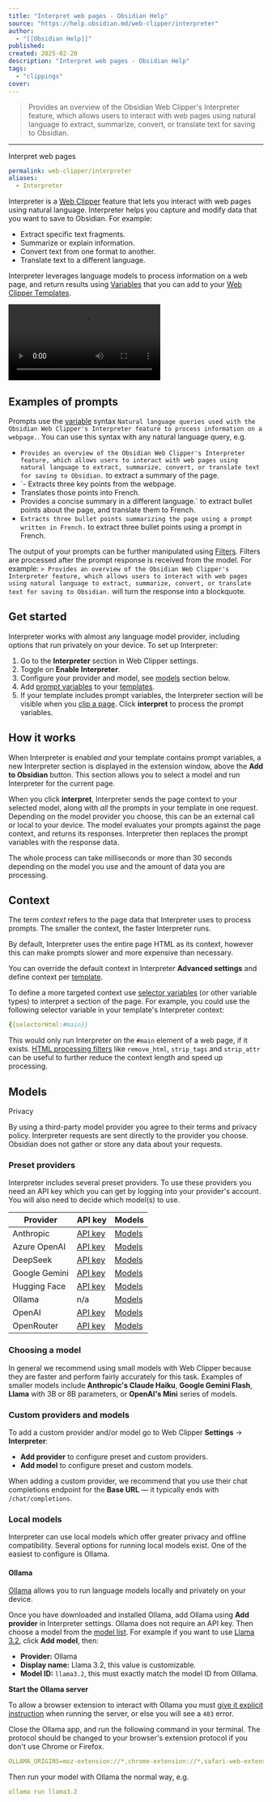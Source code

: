 ```yaml
---
title: "Interpret web pages - Obsidian Help"
source: "https://help.obsidian.md/web-clipper/interpreter"
author:
  - "[[Obsidian Help]]"
published:
created: 2025-02-20
description: "Interpret web pages - Obsidian Help"
tags:
  - "clippings"
cover:
---
```

> Provides an overview of the Obsidian Web Clipper's Interpreter feature, which allows users to interact with web pages using natural language to extract, summarize, convert, or translate text for saving to Obsidian.

---

Interpret web pages

```yaml
permalink: web-clipper/interpreter
aliases:
  - Interpreter
```

Interpreter is a [Web Clipper](https://help.obsidian.md/web-clipper) feature that lets you interact with web pages using natural language. Interpreter helps you capture and modify data that you want to save to Obsidian. For example:

- Extract specific text fragments.
- Summarize or explain information.
- Convert text from one format to another.
- Translate text to a different language.

Interpreter leverages language models to process information on a web page, and return results using [Variables](https://help.obsidian.md/web-clipper/variables) that you can add to your [Web Clipper Templates](https://help.obsidian.md/web-clipper/templates).

<video controls="" preload="metadata" src="https://publish-01.obsidian.md/access/f786db9fac45774fa4f0d8112e232d67/Attachments/video/web-clipper-interpreter-demo.mp4#t=0.001" style="" __idm_id__="1384449"></video>

## Examples of prompts

Prompts use the [variable](https://help.obsidian.md/web-clipper/variables) syntax `Natural language queries used with the Obsidian Web Clipper's Interpreter feature to process information on a webpage.`. You can use this syntax with any natural language query, e.g.

- `Provides an overview of the Obsidian Web Clipper's Interpreter feature, which allows users to interact with web pages using natural language to extract, summarize, convert, or translate text for saving to Obsidian.` to extract a summary of the page.
- `- Extracts three key points from the webpage.
- Translates those points into French.
- Provides a concise summary in a different language.` to extract bullet points about the page, and translate them to French.
- `Extracts three bullet points summarizing the page using a prompt written in French.` to extract three bullet points using a prompt in French.

The output of your prompts can be further manipulated using [Filters](https://help.obsidian.md/web-clipper/filters). Filters are processed after the prompt response is received from the model. For example: `> Provides an overview of the Obsidian Web Clipper's Interpreter feature, which allows users to interact with web pages using natural language to extract, summarize, convert, or translate text for saving to Obsidian.` will turn the response into a blockquote.

## Get started

Interpreter works with almost any language model provider, including options that run privately on your device. To set up Interpreter:

1. Go to the **Interpreter** section in Web Clipper settings.
2. Toggle on **Enable Interpreter**.
3. Configure your provider and model, see [models](https://help.obsidian.md/web-clipper/interpreter#Models) section below.
4. Add [prompt variables](https://help.obsidian.md/web-clipper/variables) to your [templates](https://help.obsidian.md/web-clipper/templates).
5. If your template includes prompt variables, the Interpreter section will be visible when you [clip a page](https://help.obsidian.md/web-clipper/capture). Click **interpret** to process the prompt variables.

## How it works

When Interpreter is enabled *and* your template contains prompt variables, a new Interpreter section is displayed in the extension window, above the **Add to Obsidian** button. This section allows you to select a model and run Interpreter for the current page.

When you click **interpret**, Interpreter sends the page context to your selected model, along with *all* the prompts in your template in one request. Depending on the model provider you choose, this can be an external call or local to your device. The model evaluates your prompts against the page context, and returns its responses. Interpreter then replaces the prompt variables with the response data.

The whole process can take milliseconds or more than 30 seconds depending on the model you use and the amount of data you are processing.

## Context

The term *context* refers to the page data that Interpreter uses to process prompts. The smaller the context, the faster Interpreter runs.

By default, Interpreter uses the entire page HTML as its context, however this can make prompts slower and more expensive than necessary.

You can override the default context in Interpreter **Advanced settings** and define context per [template](https://help.obsidian.md/web-clipper/templates).

To define a more targeted context use [selector variables](https://help.obsidian.md/web-clipper/variables#Selector%20variables) (or other variable types) to interpret a section of the page. For example, you could use the following selector variable in your template's Interpreter context:

```yaml
{{selectorHtml:#main}}
```

This would only run Interpreter on the `#main` element of a web page, if it exists. [HTML processing filters](https://help.obsidian.md/web-clipper/filters#HTML%20processing) like `remove_html`, `strip_tags` and `strip_attr` can be useful to further reduce the context length and speed up processing.

## Models

Privacy

By using a third-party model provider you agree to their terms and privacy policy. Interpreter requests are sent directly to the provider you choose. Obsidian does not gather or store any data about your requests.

### Preset providers

Interpreter includes several preset providers. To use these providers you need an API key which you can get by logging into your provider's account. You will also need to decide which model(s) to use.

| Provider | API key | Models |
| --- | --- | --- |
| Anthropic | [API key](https://console.anthropic.com/settings/keys) | [Models](https://docs.anthropic.com/en/docs/about-claude/models) |
| Azure OpenAI | [API key](https://oai.azure.com/portal/) | [Models](https://learn.microsoft.com/en-us/azure/ai-services/openai/concepts/models) |
| DeepSeek | [API key](https://platform.deepseek.com/api_keys) | [Models](https://api-docs.deepseek.com/quick_start/pricing) |
| Google Gemini | [API key](https://aistudio.google.com/apikey) | [Models](https://ai.google.dev/gemini-api/docs/models/gemini) |
| Hugging Face | [API key](https://huggingface.co/settings/tokens) | [Models](https://huggingface.co/models?pipeline_tag=text-generation&sort=trending) |
| Ollama | n/a | [Models](https://ollama.com/search) |
| OpenAI | [API key](https://platform.openai.com/api-keys) | [Models](https://platform.openai.com/docs/models) |
| OpenRouter | [API key](https://openrouter.ai/settings/keys) | [Models](https://openrouter.ai/models) |

### Choosing a model

In general we recommend using small models with Web Clipper because they are faster and perform fairly accurately for this task. Examples of smaller models include **Anthropic's Claude Haiku**, **Google Gemini Flash**, **Llama** with 3B or 8B parameters, or **OpenAI's Mini** series of models.

### Custom providers and models

To add a custom provider and/or model go to Web Clipper **Settings** → **Interpreter**:

- **Add provider** to configure preset and custom providers.
- **Add model** to configure preset and custom models.

When adding a custom provider, we recommend that you use their chat completions endpoint for the **Base URL** — it typically ends with `/chat/completions`.

### Local models

Interpreter can use local models which offer greater privacy and offline compatibility. Several options for running local models exist. One of the easiest to configure is Ollama.

#### Ollama

[Ollama](https://ollama.com/) allows you to run language models locally and privately on your device.

Once you have downloaded and installed Ollama, add Ollama using **Add provider** in Interpreter settings. Ollama does not require an API key. Then choose a model from the [model list](https://ollama.com/search). For example if you want to use [Llama 3.2](https://ollama.com/library/llama3.2), click **Add model**, then:

- **Provider:** Ollama
- **Display name:** Llama 3.2, this value is customizable.
- **Model ID:** `llama3.2`, this must exactly match the model ID from Olllama.

**Start the Ollama server**

To allow a browser extension to interact with Ollama you must [give it explicit instruction](https://github.com/ollama/ollama/issues/2308) when running the server, or else you will see a `403` error.

Close the Ollama app, and run the following command in your terminal. The protocol should be changed to your browser's extension protocol if you don't use Chrome or Firefox.

```yaml
OLLAMA_ORIGINS=moz-extension://*,chrome-extension://*,safari-web-extension://* ollama serve
```

Then run your model with Ollama the normal way, e.g.

```yaml
ollama run llama3.2
```